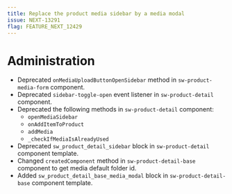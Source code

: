 ```yaml
---
title: Replace the product media sidebar by a media modal
issue: NEXT-13291
flag: FEATURE_NEXT_12429
---
```

# Administration
* Deprecated `onMediaUploadButtonOpenSidebar` method in `sw-product-media-form` component.
* Deprecated `sidebar-toggle-open` event listener in `sw-product-detail` component.
* Deprecated the following methods in `sw-product-detail` component:
    * `openMediaSidebar`
    * `onAddItemToProduct`
    * `addMedia`
    * `_checkIfMediaIsAlreadyUsed`
* Deprecated `sw_product_detail_sidebar` block in `sw-product-detail` component template.
* Changed `createdComponent` method in `sw-product-detail-base` component to get media default folder id.
* Added `sw_product_detail_base_media_modal` block in `sw-product-detail-base` component template.

